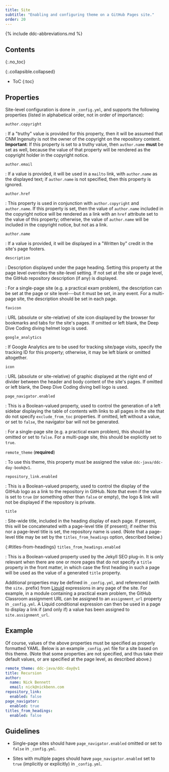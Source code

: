 ```yaml
---
title: Site
subtitle: "Enabling and configuring theme on a GitHub Pages site."
order: 20
---
```


{% include ddc-abbreviations.md %}

## Contents
{:.no_toc}

{:.collapsible.collapsed}
- ToC
{:toc}

## Properties

Site-level configuration is done in `_config.yml`, and supports the following properties (listed in alphabetical order, not in order of importance):

`author.copyright`

: If a "truthy" value is provided for this property, then it will be assumed that CNM Ingenuity is not the owner of the copyright on the repository content. **Important**: If this property is set to a truthy value, then `author.name` **must** be set as well, because the value of that property will be rendered as the copyright holder in the copyright notice.

`author.email`

: If a value is provided, it will be used in a `mailto` link, with `author.name` as the displayed text; if `author.name` is not specified, then this property is ignored.

`author.href`

: This property is used in conjunction with `author.copyright` and `author.name`. If this property is set, then the value of `author.name` included in the copyright notice will be rendered as a link with an `href` attribute set to the value of this property; otherwise, the value of `author.name` will be included in the copyright notice, but not as a link.

`author.name`

: If a value is provided, it will be displayed in a "Written by" credit in the site's page footers.

`description`

: Description displayed under the page heading. Setting this property at the page level overrides the site-level setting. If not set at the site or page level, the GitHub repository description (if any) is displayed.

: For a single-page site (e.g. a practical exam problem), the description can be set at the page or site level---but it must be set, in any event. For a multi-page site, the description should be set in each page.

`favicon`

: URL (absolute or site-relative) of site icon displayed by the browser for bookmarks and tabs for the site's pages. If omitted or left blank, the Deep Dive Coding diving helmet logo is used.

`google_analytics`

: If Google Analytics are to be used for tracking site/page visits, specify the tracking ID for this property; otherwise, it may be left blank or omitted altogether.

`icon`

: URL (absolute or site-relative) of graphic displayed at the right end of divider between the header and body content of the site's pages. If omitted or left blank, the Deep Dive Coding diving bell logo is used.

`page_navigator.enabled`

: This is a Boolean-valued property, used to control the generation of a left sidebar displaying the table of contents with links to all pages in the site that do not specify `exclude_from_toc` properties. If omitted, left without a value, or set to `false`, the navigator bar will not be generated.

: For a single-page site (e.g. a practical exam problem), this should be omitted or set to `false`. For a multi-page site, this should be explicitly set to `true`.

`remote_theme` (**required**)

: To use this theme, this property must be assigned the value `ddc-java/ddc-day-book@v1`.

`repository_link.enabled`

: This is a Boolean-valued property, used to control the display of the GitHub logo as a link to the repository in GitHub. Note that even if the value is set to `true` (or something  other than `false` or empty), the logo & link will not be displayed if the repository is private.

`title`

: Site-wide title, included in the heading display of each page. If present, this will be concatenated with a page-level title (if present); if neither this nor a page-level title is set, the repository name is used. (Note that a page-level title may be set by the `titles_from_headings` option, described below.)

{:#titles-from-headings} `titles_from_headings.enabled`

: This is a Boolean-valued property used by the Jekyll SEO plug-in. It is only relevant when there are one or more pages that do not specify a `title` property in the front matter, in which case the first heading in such a page will be used as the value of a generated `title` property.

Additional properties may be defined in `_config.yml`, and referenced (with the `site.` prefix) from [Liquid](https://shopify.github.io/liquid/) expressions in any page of the site. For example, in a module containing a practical exam problem, the GitHub Classroom assignment URL can be assigned to an `assignment_url` property in `_config.yml`. A Liquid conditional expression can then be used in a page to display a link if (and only if) a value has been assigned to `site.assignment_url`. 

## Example

Of course, values of the above properties must be specified as properly formatted YAML. Below is an example `_config.yml` file for a site based on this theme. (Note that some properties are not specified, and thus take their default values, or are specified at the page level, as described above.)

```yaml
remote_theme: ddc-java/ddc-day@v1
title: Recursion
author:
  name: Nick Bennett
  email: nick@nickbenn.com
repository_link:
  enabled: false
page_navigator:
  enabled: true
titles_from_headings:
  enabled: false
```

## Guidelines

* Single-page sites should have `page_navigator.enabled` omitted or set to `false` in `_config.yml`.

* Sites with multiple pages should have `page_navigator.enabled` set to `true` (implicitly or explicitly) in `_config.yml`.

